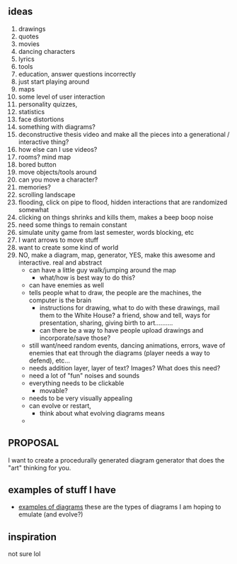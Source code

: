 ## ideas

1. drawings 
1. quotes 
1. movies 
1. dancing characters
1. lyrics
1. tools
1. education, answer questions incorrectly 
1. just start playing around
1. maps
1. some level of user interaction
1. personality quizzes, 
1. statistics 
1. face distortions 
1. something with diagrams?
1. deconstructive thesis video and make all the pieces into a generational / interactive thing?
1. how else can I use videos?
1. rooms? mind map
1. bored button
1. move objects/tools around
1. can you move a character?
1. memories?
1. scrolling landscape
1. flooding, click on pipe to flood, hidden interactions that are randomized somewhat
1. clicking on things shrinks and kills them, makes a beep boop noise
1. need some things to remain constant
1. simulate unity game from last semester, words blocking, etc
1. I want arrows to move stuff
1. want to create some kind of world
1. NO, make a diagram, map, generator, YES, make this awesome and interactive. real and abstract
	- can have a little guy walk/jumping around the map
    	- what/how is best way to do this?
    -  can have enemies as well
    - tells people what to draw, the people are the machines, the computer is the brain 
    	- instructions for drawing, what to do with these drawings, mail them to the White House? a friend, show and tell, ways for presentation, sharing, giving birth to art..........
    	- can there be a way to have people upload drawings and incorporate/save those?
    - still want/need random events, dancing animations, errors, wave of enemies that eat through the diagrams (player needs a way to defend), etc... 
    - needs addition layer, layer of text? Images? What does this need?
    - need a lot of "fun" noises and sounds
    - everything needs to be clickable
    	- movable?
    - needs to be very visually appealing
    - can evolve or restart, 
    	- think about what evolving diagrams means
    - 

## PROPOSAL

I want to create a procedurally generated diagram generator that does the "art" thinking for you.

## examples of stuff I have 

- [examples of diagrams](https://chrisdivincenzo.github.io/Thesis/diagrams.html) these are the types of diagrams I am hoping to emulate (and evolve?)

## inspiration

not sure lol
